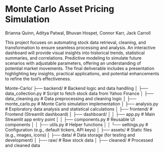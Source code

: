 # Monte Carlo Asset Pricing Simulation
Brianna Quinn, Aditya Patwal, Bhuvan Hospet, Connor Karr, Jack Carroll

This project focuses on automating stock data retrieval, cleaning, and transformation to ensure seamless processing and analysis. An interactive dashboard will provide visual insights into historical trends, statistical summaries, and correlations. Predictive modeling to simulate future scenarios with adjustable parameters, offering an understanding of potential market movements. The final deliverable includes a presentation highlighting key insights, practical applications, and potential enhancements to refine the tool’s effectiveness.



Monte-Carlo/
├── backend/                           # Backend logic and data handling
│   ├── data_collection.py             # Script to fetch stock data from Yahoo Finance
│   ├── data_cleaning.py               # Data preprocessing and cleaning logic
│   ├── monte_carlo.py                 # Monte Carlo simulation implementation
│   ├── analysis.py                    # Exploratory data analysis and statistical calculations
│
├── frontend/                          # Frontend (Streamlit dashboard)
│   ├── dashboard/
│   │   ├── app.py                     # Main Streamlit app entry point
│   │   ├── components.py              # Reusable UI components
│   │   ├── utils.py                   # Helper functions
│   │   └── settings.py                # Configuration (e.g., default tickers, API keys)
│   ├── assets/                        # Static files (e.g., images, icons)
│
├── data/                              # Data storage (for testing and development)
│   ├── raw/                           # Raw stock data
│   ├── cleaned/                       # Processed and cleaned data
